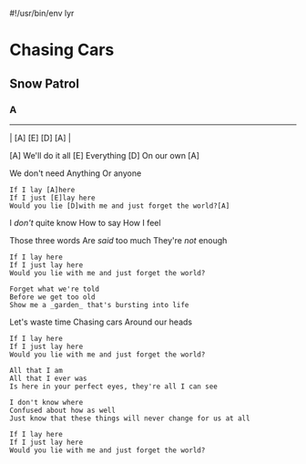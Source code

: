 #!/usr/bin/env lyr
# Chasing Cars
## Snow Patrol
### A

---

| [A] [E] [D] [A] |

[A] We'll do it all [E]
Everything [D]
On our own [A]

We don't need
Anything
Or anyone

    If I lay [A]here
    If I just [E]lay here
    Would you lie [D]with me and just forget the world?[A]

I _don't_ quite know
How to say
How I feel

Those three words
Are _said_ too much
They're _not_ enough

    If I lay here
    If I just lay here
    Would you lie with me and just forget the world?

    Forget what we're told
    Before we get too old
    Show me a _garden_ that's bursting into life

Let's waste time
Chasing cars
Around our heads

    If I lay here
    If I just lay here
    Would you lie with me and just forget the world?

    All that I am
    All that I ever was
    Is here in your perfect eyes, they're all I can see

    I don't know where
    Confused about how as well
    Just know that these things will never change for us at all

    If I lay here
    If I just lay here
    Would you lie with me and just forget the world?
